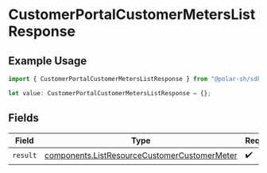 # CustomerPortalCustomerMetersListResponse

## Example Usage

```typescript
import { CustomerPortalCustomerMetersListResponse } from "@polar-sh/sdk/models/operations/customerportalcustomermeterslist.js";

let value: CustomerPortalCustomerMetersListResponse = {};
```

## Fields

| Field                                                                                                        | Type                                                                                                         | Required                                                                                                     | Description                                                                                                  |
| ------------------------------------------------------------------------------------------------------------ | ------------------------------------------------------------------------------------------------------------ | ------------------------------------------------------------------------------------------------------------ | ------------------------------------------------------------------------------------------------------------ |
| `result`                                                                                                     | [components.ListResourceCustomerCustomerMeter](../../models/components/listresourcecustomercustomermeter.md) | :heavy_check_mark:                                                                                           | N/A                                                                                                          |
